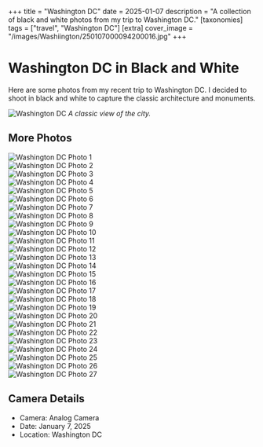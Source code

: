 +++
title = "Washington DC"
date = 2025-01-07
description = "A collection of black and white photos from my trip to Washington DC."
[taxonomies]
tags = ["travel", "Washington DC"]
[extra]
cover_image = "/images/Washiington/250107000094200016.jpg"
+++

# Washington DC in Black and White

Here are some photos from my recent trip to Washington DC. I decided to shoot in black and white to capture the classic architecture and monuments.

![Washington DC](/images/Washiington/250107000094200016.jpg)
*A classic view of the city.*

## More Photos

![Washington DC Photo 1](/images/Washiington/250107000094200002.jpg)  
![Washington DC Photo 2](/images/Washiington/250107000094200004.jpg)  
![Washington DC Photo 3](/images/Washiington/250107000094200005.jpg)  
![Washington DC Photo 4](/images/Washiington/250107000094200006.jpg)  
![Washington DC Photo 5](/images/Washiington/250107000094200007.jpg)  
![Washington DC Photo 6](/images/Washiington/250107000094200009.jpg)  
![Washington DC Photo 7](/images/Washiington/250107000094200010.jpg)  
![Washington DC Photo 8](/images/Washiington/250107000094200014.jpg)  
![Washington DC Photo 9](/images/Washiington/250107000094200015.jpg)  
![Washington DC Photo 10](/images/Washiington/250107000094200001.jpg)  
![Washington DC Photo 11](/images/Washiington/250107000094200020.jpg)  
![Washington DC Photo 12](/images/Washiington/250107000094200021.jpg)  
![Washington DC Photo 13](/images/Washiington/250107000094200022.jpg)  
![Washington DC Photo 14](/images/Washiington/250107000094200023.jpg)  
![Washington DC Photo 15](/images/Washiington/250107000094200024.jpg)  
![Washington DC Photo 16](/images/Washiington/250107000094200025.jpg)  
![Washington DC Photo 17](/images/Washiington/250107000094200027.jpg)  
![Washington DC Photo 18](/images/Washiington/250107000094200028.jpg)  
![Washington DC Photo 19](/images/Washiington/250107000094200030.jpg)  
![Washington DC Photo 20](/images/Washiington/250107000094200031.jpg)  
![Washington DC Photo 21](/images/Washiington/250107000094200032.jpg)  
![Washington DC Photo 22](/images/Washiington/250107000094200033.jpg)  
![Washington DC Photo 23](/images/Washiington/250107000094200036.jpg)  
![Washington DC Photo 24](/images/Washiington/250107000094200037.jpg)  
![Washington DC Photo 25](/images/Washiington/250107000094200038.jpg)  
![Washington DC Photo 26](/images/Washiington/250107000094200039.jpg)  
![Washington DC Photo 27](/images/Washiington/2501070000942000340.jpg)

## Camera Details

- Camera: Analog Camera
- Date: January 7, 2025
- Location: Washington DC
